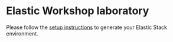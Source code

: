 # Elastic Workshop laboratory

Please follow the [setup instructions](../docs/01-setup.md) to generate your Elastic Stack environment.